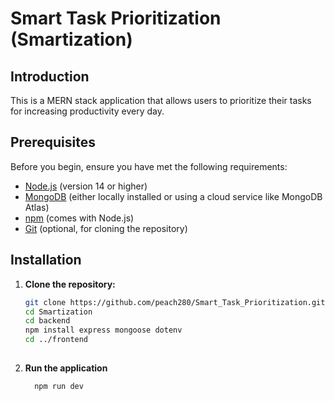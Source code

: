 # Smart Task Prioritization (Smartization)

## Introduction
This is a MERN stack application that allows users to prioritize their tasks for increasing productivity every day.

## Prerequisites
Before you begin, ensure you have met the following requirements:
- [Node.js](https://nodejs.org/) (version 14 or higher)
- [MongoDB](https://www.mongodb.com/) (either locally installed or using a cloud service like MongoDB Atlas)
- [npm](https://www.npmjs.com/) (comes with Node.js)
- [Git](https://git-scm.com/) (optional, for cloning the repository)

## Installation
1. **Clone the repository:**
   ```bash
   git clone https://github.com/peach280/Smart_Task_Prioritization.git
   cd Smartization
   cd backend
   npm install express mongoose dotenv
   cd ../frontend
 
   ```
2. **Run the application**
   ```
     npm run dev
   ```
